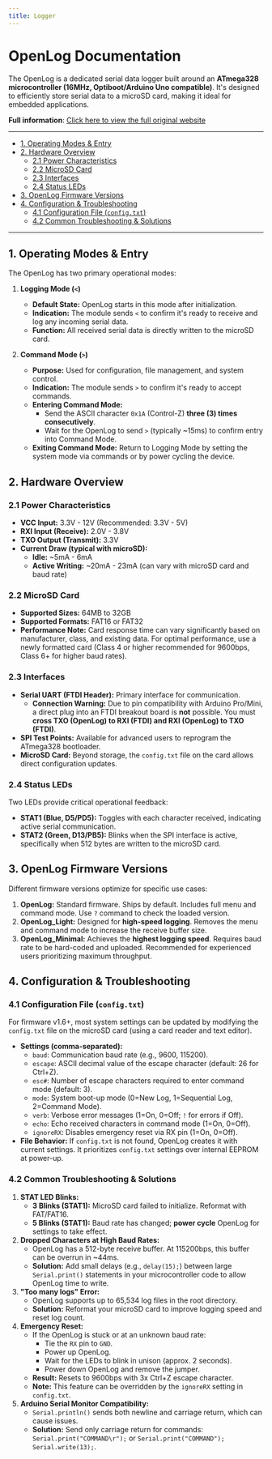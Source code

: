 ```yaml
---
title: Logger
---
```


# OpenLog Documentation

The OpenLog is a dedicated serial data logger built around an **ATmega328 microcontroller (16MHz, Optiboot/Arduino Uno compatible)**. It's designed to efficiently store serial data to a microSD card, making it ideal for embedded applications.

**Full information**: [Click here to view the full original website](https://learn.sparkfun.com/tutorials/openlog-hookup-guide)


---
<!-- TOC -->
* [1. Operating Modes & Entry](#1-operating-modes--entry)
* [2. Hardware Overview](#2-hardware-overview)
  * [2.1 Power Characteristics](#21-power-characteristics)
  * [2.2 MicroSD Card](#22-microsd-card)
  * [2.3 Interfaces](#23-interfaces)
  * [2.4 Status LEDs](#24-status-leds)
* [3. OpenLog Firmware Versions](#3-openlog-firmware-versions)
* [4. Configuration & Troubleshooting](#4-configuration--troubleshooting)
  * [4.1 Configuration File (`config.txt`)](#41-configuration-file-configtxt)
  * [4.2 Common Troubleshooting & Solutions](#42-common-troubleshooting--solutions)
<!-- TOC -->

---

## 1. Operating Modes & Entry

The OpenLog has two primary operational modes:

1.  **Logging Mode (`<`)**
    *   **Default State:** OpenLog starts in this mode after initialization.
    *   **Indication:** The module sends `<` to confirm it's ready to receive and log any incoming serial data.
    *   **Function:** All received serial data is directly written to the microSD card.

2.  **Command Mode (`>`)**
    *   **Purpose:** Used for configuration, file management, and system control.
    *   **Indication:** The module sends `>` to confirm it's ready to accept commands.
    *   **Entering Command Mode:**
        *   Send the ASCII character `0x1A` (Control-Z) **three (3) times consecutively**.
        *   Wait for the OpenLog to send `>` (typically ~15ms) to confirm entry into Command Mode.
    *   **Exiting Command Mode:** Return to Logging Mode by setting the system mode via commands or by power cycling the device.

## 2. Hardware Overview

### 2.1 Power Characteristics

*   **VCC Input:** 3.3V - 12V (Recommended: 3.3V - 5V)
*   **RXI Input (Receive):** 2.0V - 3.8V
*   **TXO Output (Transmit):** 3.3V
*   **Current Draw (typical with microSD):**
    *   **Idle:** ~5mA - 6mA
    *   **Active Writing:** ~20mA - 23mA (can vary with microSD card and baud rate)

### 2.2 MicroSD Card

*   **Supported Sizes:** 64MB to 32GB
*   **Supported Formats:** FAT16 or FAT32
*   **Performance Note:** Card response time can vary significantly based on manufacturer, class, and existing data. For optimal performance, use a newly formatted card (Class 4 or higher recommended for 9600bps, Class 6+ for higher baud rates).

### 2.3 Interfaces

*   **Serial UART (FTDI Header):** Primary interface for communication.
    *   **Connection Warning:** Due to pin compatibility with Arduino Pro/Mini, a direct plug into an FTDI breakout board is **not** possible. You must **cross TXO (OpenLog) to RXI (FTDI) and RXI (OpenLog) to TXO (FTDI)**.
*   **SPI Test Points:** Available for advanced users to reprogram the ATmega328 bootloader.
*   **MicroSD Card:** Beyond storage, the `config.txt` file on the card allows direct configuration updates.

### 2.4 Status LEDs

Two LEDs provide critical operational feedback:

*   **STAT1 (Blue, D5/PD5):** Toggles with each character received, indicating active serial communication.
*   **STAT2 (Green, D13/PB5):** Blinks when the SPI interface is active, specifically when 512 bytes are written to the microSD card.

## 3. OpenLog Firmware Versions

Different firmware versions optimize for specific use cases:

1.  **OpenLog:** Standard firmware. Ships by default. Includes full menu and command mode. Use `?` command to check the loaded version.
2.  **OpenLog_Light:** Designed for **high-speed logging**. Removes the menu and command mode to increase the receive buffer size.
3.  **OpenLog_Minimal:** Achieves the **highest logging speed**. Requires baud rate to be hard-coded and uploaded. Recommended for experienced users prioritizing maximum throughput.

## 4. Configuration & Troubleshooting

### 4.1 Configuration File (`config.txt`)

For firmware v1.6+, most system settings can be updated by modifying the `config.txt` file on the microSD card (using a card reader and text editor).

*   **Settings (comma-separated):**
    *   `baud`: Communication baud rate (e.g., 9600, 115200).
    *   `escape`: ASCII decimal value of the escape character (default: 26 for Ctrl+Z).
    *   `esc#`: Number of escape characters required to enter command mode (default: 3).
    *   `mode`: System boot-up mode (0=New Log, 1=Sequential Log, 2=Command Mode).
    *   `verb`: Verbose error messages (1=On, 0=Off; `!` for errors if Off).
    *   `echo`: Echo received characters in command mode (1=On, 0=Off).
    *   `ignoreRX`: Disables emergency reset via RX pin (1=On, 0=Off).
*   **File Behavior:** If `config.txt` is not found, OpenLog creates it with current settings. It prioritizes `config.txt` settings over internal EEPROM at power-up.

### 4.2 Common Troubleshooting & Solutions

1.  **STAT LED Blinks:**
    *   **3 Blinks (STAT1):** MicroSD card failed to initialize. Reformat with FAT/FAT16.
    *   **5 Blinks (STAT1):** Baud rate has changed; **power cycle** OpenLog for settings to take effect.
2.  **Dropped Characters at High Baud Rates:**
    *   OpenLog has a 512-byte receive buffer. At 115200bps, this buffer can be overrun in ~44ms.
    *   **Solution:** Add small delays (e.g., `delay(15);`) between large `Serial.print()` statements in your microcontroller code to allow OpenLog time to write.
3.  **"Too many logs" Error:**
    *   OpenLog supports up to 65,534 log files in the root directory.
    *   **Solution:** Reformat your microSD card to improve logging speed and reset log count.
4.  **Emergency Reset:**
    *   If the OpenLog is stuck or at an unknown baud rate:
        *   Tie the `RX` pin to `GND`.
        *   Power up OpenLog.
        *   Wait for the LEDs to blink in unison (approx. 2 seconds).
        *   Power down OpenLog and remove the jumper.
    *   **Result:** Resets to 9600bps with 3x Ctrl+Z escape character.
    *   **Note:** This feature can be overridden by the `ignoreRX` setting in `config.txt`.
5.  **Arduino Serial Monitor Compatibility:**
    *   `Serial.println()` sends both newline and carriage return, which can cause issues.
    *   **Solution:** Send only carriage return for commands: `Serial.print("COMMAND\r");` or `Serial.print("COMMAND"); Serial.write(13);`.